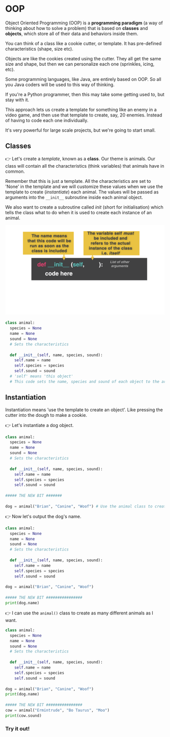 # OOP

Object Oriented Programming (OOP) is a **programming paradigm** (a way of thinking about how to solve a problem) that is based on **classes** and **objects**, which store all of their data and behaviors inside them.

You can think of a class like a cookie cutter, or template. It has pre-defined characteristics (shape, size etc).

Objects are like the cookies created using the cutter. They all get the same size and shape, but then we can personalize each one (sprinkles, icing, etc).

Some programming languages, like Java, are entirely based on OOP. So all you Java coders will be used to this way of thinking.  

If you're a Python programmer, then this may take some getting used to, but stay with it.

This approach lets us create a template for something like an enemy in a video game, and then use that template to create, say, 20 enemies. Instead of having to code each one individually.  

It's very powerful for large scale projects, but we're going to start small.

## Classes

👉 Let's create a *template*, known as a **class**.  Our theme is animals.  Our class will contain all the characteristics (think variables) that animals have in common.  

Remember that this is just a template. All the characteristics are set to 'None' in the template and we will customize these values when we use the template to create (*instantiate*) each animal.  The values will be passed as arguments into the `__init__` subroutine inside each animal object.

We also want to create a subroutine called *init* (short for initialisation) which tells the class what to do when it is used to create each instance of an animal.

![](resources/day64.png)

```python
class animal:
  species = None
  name = None
  sound = None
  # Sets the characteristics

  def __init__(self, name, species, sound):
    self.name = name
    self.species = species
    self.sound = sound
  # 'self' means 'this object'
  # This code sets the name, species and sound of each object to the arguments passed in when it is created (instantiated).
```

## Instantiation


Instantiation means 'use the template to create an object'. Like pressing the cutter into the dough to make a cookie.

👉 Let's instantiate a dog object.


```python
class animal:
  species = None
  name = None
  sound = None
  # Sets the characteristics

  def __init__(self, name, species, sound):
    self.name = name
    self.species = species
    self.sound = sound

##### THE NEW BIT #######

dog = animal("Brian", "Canine", "Woof") # Use the animal class to create a new object called 'dog' with the following parameters.
```

👉 Now let's output the dog's name.

```python
class animal:
  species = None
  name = None
  sound = None
  # Sets the characteristics

  def __init__(self, name, species, sound):
    self.name = name
    self.species = species
    self.sound = sound

dog = animal("Brian", "Canine", "Woof")

##### THE NEW BIT ################
print(dog.name)
```

👉 I can use the `animal()` class to create as many different animals as I want.


```python
class animal:
  species = None
  name = None
  sound = None
  # Sets the characteristics

  def __init__(self, name, species, sound):
    self.name = name
    self.species = species
    self.sound = sound

dog = animal("Brian", "Canine", "Woof")
print(dog.name)

##### THE NEW BIT ################
cow = animal("Ermintrude", "Bo Taurus", "Moo")
print(cow.sound)
```


### Try it out!